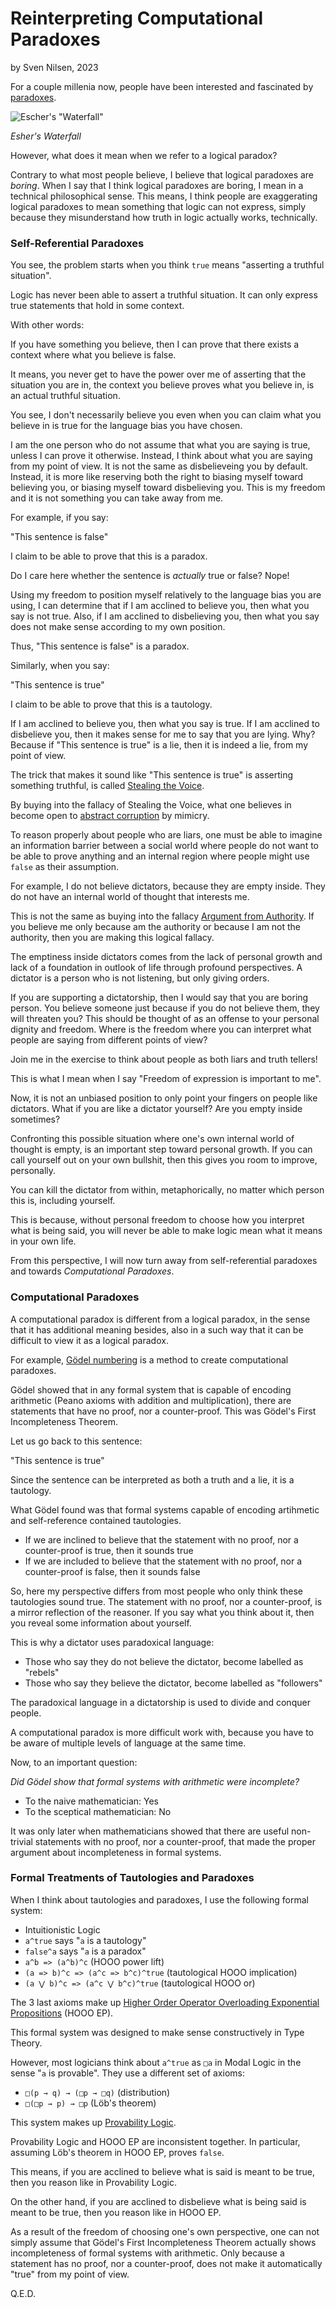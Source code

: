 # Reinterpreting Computational Paradoxes
by Sven Nilsen, 2023

For a couple millenia now, people have been interested and fascinated by [paradoxes](https://en.wikipedia.org/wiki/List_of_paradoxes).

![Escher's "Waterfall"](https://upload.wikimedia.org/wikipedia/en/e/e8/Escher_Waterfall.jpg)

*Esher's Waterfall*

However, what does it mean when we refer to a logical paradox?

Contrary to what most people believe, I believe that logical paradoxes are *boring*.
When I say that I think logical paradoxes are boring, I mean in a technical philosophical sense.
This means, I think people are exaggerating logical paradoxes to mean something that logic can not express,
simply because they misunderstand how truth in logic actually works, technically.

### Self-Referential Paradoxes

You see, the problem starts when you think `true` means "asserting a truthful situation".

Logic has never been able to assert a truthful situation.
It can only express true statements that hold in some context.

With other words:

If you have something you believe, then I can prove that there exists a context where what you believe is false.

It means, you never get to have the power over me of asserting that the situation you are in,
the context you believe proves what you believe in, is an actual truthful situation.

You see, I don't necessarily believe you even when you can claim what you believe in is true for the language bias you have chosen.

I am the one person who do not assume that what you are saying is true, unless I can prove it otherwise.
Instead, I think about what you are saying from my point of view.
It is not the same as disbelieveing you by default.
Instead, it is more like reserving both the right to biasing myself toward believing you, or biasing myself toward disbelieving you.
This is my freedom and it is not something you can take away from me.

For example, if you say:

"This sentence is false"

I claim to be able to prove that this is a paradox.

Do I care here whether the sentence is *actually* true or false? Nope!

Using my freedom to position myself relatively to the language bias you are using,
I can determine that if I am acclined to believe you, then what you say is not true.
Also, if I am acclined to disbelieving you, then what you say does not make sense according to my own position.

Thus, "This sentence is false" is a paradox.

Similarly, when you say:

"This sentence is true"

I claim to be able to prove that this is a tautology.

If I am acclined to believe you, then what you say is true.
If I am acclined to disbelieve you, then it makes sense for me to say that you are lying.
Why? Because if "This sentence is true" is a lie, then it is indeed a lie, from my point of view.

The trick that makes it sound like "This sentence is true" is asserting something truthful,
is called [Stealing the Voice](https://github.com/advancedresearch/path_semantics/blob/master/papers-wip2/stealing-the-voice.pdf).

By buying into the fallacy of Stealing the Voice, what one believes in become open to [abstract corruption](https://github.com/advancedresearch/path_semantics/blob/master/papers-wip2/abstract-corruption.pdf) by mimicry.

To reason properly about people who are liars, one must be able to imagine an information barrier between a social world
where people do not want to be able to prove anything and an internal region where people might use `false` as their assumption.

For example, I do not believe dictators, because they are empty inside.
They do not have an internal world of thought that interests me.

This is not the same as buying into the fallacy [Argument from Authority](https://en.wikipedia.org/wiki/Argument_from_authority).
If you believe me only because am the authority or because I am not the authority, then you are making this logical fallacy.

The emptiness inside dictators comes from the lack of personal growth and lack of a foundation in outlook of life through profound perspectives.
A dictator is a person who is not listening, but only giving orders.

If you are supporting a dictatorship, then I would say that you are boring person.
You believe someone just because if you do not believe them, they will threaten you?
This should be thought of as an offense to your personal dignity and freedom.
Where is the freedom where you can interpret what people are saying from different points of view?

Join me in the exercise to think about people as both liars and truth tellers!

This is what I mean when I say "Freedom of expression is important to me".

Now, it is not an unbiased position to only point your fingers on people like dictators.
What if you are like a dictator yourself? Are you empty inside sometimes?

Confronting this possible situation where one's own internal world of thought is empty,
is an important step toward personal growth.
If you can call yourself out on your own bullshit, then this gives you room to improve, personally.

You can kill the dictator from within, metaphorically, no matter which person this is, including yourself.

This is because, without personal freedom to choose how you interpret what is being said,
you will never be able to make logic mean what it means in your own life.

From this perspective, I will now turn away from self-referential paradoxes and towards *Computational Paradoxes*.

### Computational Paradoxes

A computational paradox is different from a logical paradox,
in the sense that it has additional meaning besides,
also in a such way that it can be difficult to view it as a logical paradox.

For example, [Gödel numbering](https://en.wikipedia.org/wiki/G%C3%B6del_numbering) is a method to create computational paradoxes.

Gödel showed that in any formal system that is capable of encoding arithmetic (Peano axioms with addition and multiplication),
there are statements that have no proof, nor a counter-proof. This was Gödel's First Incompleteness Theorem.

Let us go back to this sentence:

"This sentence is true"

Since the sentence can be interpreted as both a truth and a lie, it is a tautology.

What Gödel found was that formal systems capable of encoding artihmetic and self-reference contained tautologies.

- If we are inclined to believe that the statement with no proof, nor a counter-proof is true, then it sounds true
- If we are included to believe that the statement with no proof, nor a counter-proof is false, then it sounds false

So, here my perspective differs from most people who only think these tautologies sound true.
The statement with no proof, nor a counter-proof, is a mirror reflection of the reasoner.
If you say what you think about it, then you reveal some information about yourself.

This is why a dictator uses paradoxical language:

- Those who say they do not believe the dictator, become labelled as "rebels"
- Those who say they believe the dictator, become labelled as "followers"

The paradoxical language in a dictatorship is used to divide and conquer people.

A computational paradox is more difficult work with,
because you have to be aware of multiple levels of language at the same time.

Now, to an important question:

*Did Gödel show that formal systems with arithmetic were incomplete?*

- To the naive mathematician: Yes
- To the sceptical mathematician: No

It was only later when mathematicians showed that there are useful non-trivial statements with no proof, nor a counter-proof,
that made the proper argument about incompleteness in formal systems.

### Formal Treatments of Tautologies and Paradoxes

When I think about tautologies and paradoxes, I use the following formal system:

- Intuitionistic Logic
- `a^true` says "`a` is a tautology"
- `false^a` says "`a` is a paradox"
- `a^b => (a^b)^c` (HOOO power lift)
- `(a => b)^c => (a^c => b^c)^true` (tautological HOOO implication)
- `(a ⋁ b)^c => (a^c ⋁ b^c)^true` (tautological HOOO or)

The 3 last axioms make up [Higher Order Operator Overloading Exponential Propositions](https://github.com/advancedresearch/path_semantics/blob/master/papers-wip2/hooo-exponential-propositions.pdf) (HOOO EP).

This formal system was designed to make sense constructively in Type Theory.

However, most logicians think about `a^true` as `□a` in Modal Logic in the sense "`a` is provable".
They use a different set of axioms:

- `□(p → q) → (□p → □q)` (distribution)
- `□(□p → p) → □p` (Löb's theorem)

This system makes up [Provability Logic](https://en.wikipedia.org/wiki/Provability_logic).

Provability Logic and HOOO EP are inconsistent together.
In particular, assuming Löb's theorem in HOOO EP, proves `false`.

This means, if you are acclined to believe what is said is meant to be true,
then you reason like in Provability Logic.

On the other hand, if you are acclined to disbelieve what is being said is meant to be true,
then you reason like in HOOO EP.

As a result of the freedom of choosing one's own perspective,
one can not simply assume that Gödel's First Incompleteness Theorem actually shows incompleteness of formal systems with arithmetic.
Only because a statement has no proof, nor a counter-proof, does not make it automatically "true" from my point of view.

Q.E.D.
